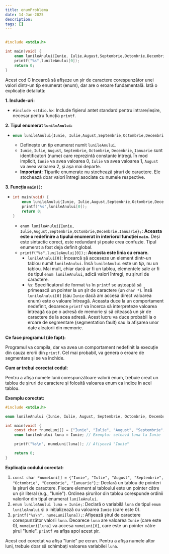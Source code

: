 ```yaml
---
title: enumProblema
date: 14-Jan-2025
description: 
tags: []
---
```


```c

#include <stdio.h>

int main(void) {
    enum lunileAnului{Iunie, Iulie,August,Septembrie,Octombrie,Decembrie,Ianuarie};
    printf("%s",lunileAnului[0]);
    return 0;
}

```

Acest cod C încearcă să afișeze un șir de caractere corespunzător unei valori dintr-un tip enumerat (enum), dar are o eroare fundamentală. Iată o explicație detaliată:

**1. Include-uri:**

*   `#include <stdio.h>`: Include fișierul antet standard pentru intrare/ieșire, necesar pentru funcția `printf`.

**2. Tipul enumerat `lunileAnului`:**

*   ```c
    enum lunileAnului{Iunie, Iulie,August,Septembrie,Octombrie,Decembrie,Ianuarie};
    ```
    *   Definește un tip enumerat numit `lunileAnului`.
    *   `Iunie`, `Iulie`, `August`, `Septembrie`, `Octombrie`, `Decembrie`, `Ianuarie` sunt identificatori (nume) care reprezintă constante întregi.  În mod implicit, `Iunie` va avea valoarea 0, `Iulie` va avea valoarea 1, `August` va avea valoarea 2, și așa mai departe.
    *   **Important:** Tipurile enumerate nu stochează șiruri de caractere. Ele stochează doar valori întregi asociate cu numele respective.

**3. Funcția `main()`:**

*   ```c
    int main(void) {
        enum lunileAnului{Iunie, Iulie,August,Septembrie,Octombrie,Decembrie,Ianuarie};
        printf("%s",lunileAnului[0]);
        return 0;
    }
    ```
    *   `enum lunileAnului{Iunie, Iulie,August,Septembrie,Octombrie,Decembrie,Ianuarie};`: **Aceasta este o redefinire a tipului enumerat în interiorul funcției `main`.** Deși este sintactic corect, este redundant și poate crea confuzie.  Tipul enumerat a fost deja definit global.
    *   `printf("%s",lunileAnului[0]);`: **Aceasta este linia cu eroare.**
        *   `lunileAnului[0]`: Încearcă să acceseze un element dintr-un tablou numit `lunileAnului`.  Însă `lunileAnului` este un *tip*, nu un tablou.  Mai mult, chiar dacă ar fi un tablou, elementele sale ar fi de tipul `enum lunileAnului`, adică valori întregi, nu șiruri de caractere.
        *   `%s`: Specificatorul de format `%s` în `printf` se așteaptă să primească un pointer la un șir de caractere (un `char *`).  Însă `lunileAnului[0]` (sau `Iunie` dacă am accesa direct valoarea enum) este o valoare întreagă.  Aceasta duce la un comportament nedefinit, deoarece `printf` va încerca să interpreteze valoarea întreagă ca pe o adresă de memorie și să citească un șir de caractere de la acea adresă.  Acest lucru va duce probabil la o eroare de segmentare (segmentation fault) sau la afișarea unor date aleatorii din memorie.

**Ce face programul (de fapt):**

Programul va compila, dar va avea un comportament nedefinit la execuție din cauza erorii din `printf`.  Cel mai probabil, va genera o eroare de segmentare și se va închide.

**Cum ar trebui corectat codul:**

Pentru a afișa numele lunii corespunzătoare valorii enum, trebuie creat un tablou de șiruri de caractere și folosită valoarea enum ca indice în acel tablou.

**Exemplu corectat:**

```c
#include <stdio.h>

enum lunileAnului {Iunie, Iulie, August, Septembrie, Octombrie, Decembrie, Ianuarie};

int main(void) {
    const char *numeLuni[] = {"Iunie", "Iulie", "August", "Septembrie", "Octombrie", "Decembrie", "Ianuarie"};
    enum lunileAnului luna = Iunie; // Exemplu: setează luna la Iunie

    printf("%s\n", numeLuni[luna]); // Afișează "Iunie"

    return 0;
}
```

**Explicația codului corectat:**

1.  `const char *numeLuni[] = {"Iunie", "Iulie", "August", "Septembrie", "Octombrie", "Decembrie", "Ianuarie"};`:  Declară un tablou de pointeri la șiruri de caractere.  Fiecare element al tabloului este un pointer către un șir literal (e.g., "Iunie").  Ordinea șirurilor din tablou corespunde ordinii valorilor din tipul enumerat `lunileAnului`.
2.  `enum lunileAnului luna = Iunie;`: Declară o variabilă `luna` de tipul `enum lunileAnului` și o inițializează cu valoarea `Iunie` (care este 0).
3.  `printf("%s\n", numeLuni[luna]);`:  Afișează șirul de caractere corespunzător valorii `luna`.  Deoarece `luna` are valoarea `Iunie` (care este 0), `numeLuni[luna]` va accesa `numeLuni[0]`, care este un pointer către șirul "Iunie".  `printf` va afișa apoi acest șir.

Acest cod corectat va afișa "Iunie" pe ecran.  Pentru a afișa numele altor luni, trebuie doar să schimbați valoarea variabilei `luna`.

